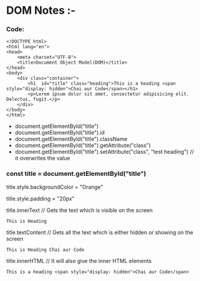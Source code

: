 # DOM Notes :-

### Code: 
```
<!DOCTYPE html>
<html lang="en">
<head>
    <meta charset="UTF-8">
    <title>Document Object Model(DOM)</title>
</head>
<body>
    <div class="container">
        <h1  id="title" class="heading">This is a heading <span style="display: hidden">Chai aur Code</span></h1>
        <p>Lorem ipsum dolor sit amet, consectetur adipisicing elit. Delectus, fugit.</p>
    </div>
</body>
</html>

```

- document.getElementById("title")
- document.getElementById("title").id
- document.getElementById("title").className
- document.getElementById("title").getAttribute("class")
- document.getElementById("title").setAttribute("class", "test heading") // it overwrites the value

### const title = document.getElementById("title")
  title.style.backgroundColor = "Orange"

  title.style.padding = "20px"

  title.innerText // Gets the text which is visible on the screen
  ```
  This is Heading
  ```

  title.textContent // Gets all the text which is either hidden or showing on the screen
  ```
  This is Heading Chai aur Code
  ```

  title.innerHTML // It will also give the inner HTML elements
  ```
  This is a heading <span style="display: hidden">Chai aur Code</span>
  ```

